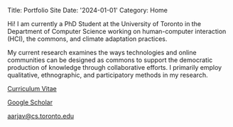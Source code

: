 Title: Portfolio Site
Date: '2024-01-01'
Category: Home
 
 <!-- ![me](/aarjav.jpeg) -->

Hi! 
I am currently a PhD Student at the University of Toronto in the Department of Computer Science working on human-computer interaction (HCI), the commons, and climate adaptation practices. 

My current research examines the ways technologies and online communities can be designed as commons to support the democratic production of knowledge through collaborative efforts. I primarily employ qualitative, ethnographic, and participatory methods in my research.

[Curriculum Vitae][def]

[Google Scholar][def1]

[aarjav@cs.toronto.edu][def2]

[def]: {static}/files/curriculum_vitae.pdf
[def1]: https://scholar.google.com/citations?user=Moh_sCUAAAAJ&hl=en
[def2]: mailto:aarjav@cs.toronto.edu